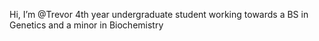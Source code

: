Hi, I’m @Trevor
4th year undergraduate student working towards a BS in Genetics and a minor in Biochemistry




<!---
Seysande/Seysande is a ✨ special ✨ repository because its `README.md` (this file) appears on your GitHub profile.
You can click the Preview link to take a look at your changes.
--->

